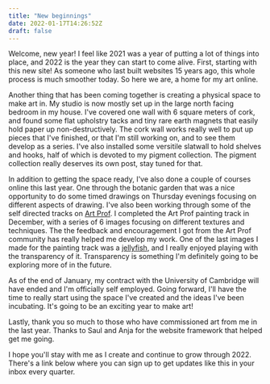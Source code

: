 ```yaml
---
title: "New beginnings"
date: 2022-01-17T14:26:52Z
draft: false
---
```


Welcome, new year!  I feel like 2021 was a year of putting a lot of things into place, and 2022 is the year they can start to come alive.  First, starting with this new site!  As someone who last built websites 15 years ago, this whole process is much smoother today.  So here we are, a home for my art online.  

Another thing that has been coming together is creating a physical space to make art in.  My studio is now mostly set up in the large north facing bedroom in my house.  I've covered one wall with 6 square meters of cork, and found some flat upholstry tacks and tiny rare earth magnets that easily hold paper up non-destructively. The cork wall works really well to put up pieces that I've finished, or that I'm still working on, and to see them develop as a series.  I've also installed some versitile slatwall to hold shelves and hooks, half of which is devoted to my pigment collection.  The pigment collection really deserves its own post, stay tuned for that.

In addition to getting the space ready, I've also done a couple of courses online this last year.  One through the botanic garden that was a nice opportunity to do some timed drawings on Thursday evenings focusing on different aspects of drawing. I've also been working through some of the self directed tracks on <a href="http://artprof.org">Art Prof</a>.  I completed the Art Prof painting track in December, with a series of 6 images focusing on different textures and techniques.  The the feedback and encouragement I got from the Art Prof community has really helped me develop my work.  One of the last images I made for the painting track was a <a href="/artwork/paintings/jellyfish">jellyfish</a>, and I really enjoyed playing with the transparency of it.  Transparency is something I'm definitely going to be exploring more of in the future.

As of the end of January, my contract with the University of Cambridge will have ended and I'm officially self employed.  Going forward, I'll have the time to really start using the space I've created and the ideas I've been incubating.  It's going to be an exciting year to make art!

Lastly, thank you so much to those who have commissioned art from me in the last year.  Thanks to Saul and Anja for the website framework that helped get me going.  

I hope you'll stay with me as I create and continue to grow through 2022.  There's a link below where you can sign up to get updates like this in your inbox every quarter.  
